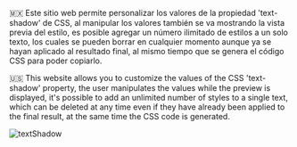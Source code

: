 🇲🇽 Este sitio web permite personalizar los valores de la propiedad 'text-shadow' de CSS, al manipular los valores también se va mostrando la vista previa del estilo, es posible 
agregar un número ilimitado de estilos a un solo texto, los cuales se pueden borrar en cualquier momento aunque ya se hayan aplicado al resultado final, al mismo tiempo que se 
genera el código CSS para poder copiarlo.

🇺🇸 This website allows you to customize the values ​​of the CSS 'text-shadow' property, the user manipulates the values while the preview is displayed, it's possible to add an 
unlimited number of styles to a single text, which can be deleted at any time even if they have already been applied to the final result, at the same time the CSS code is generated. 

![textShadow](https://github.com/MauricioBarrueta/textShadowGenerator/assets/60496232/02b7c516-01ae-44e8-adba-c1e1b3e26e08)
